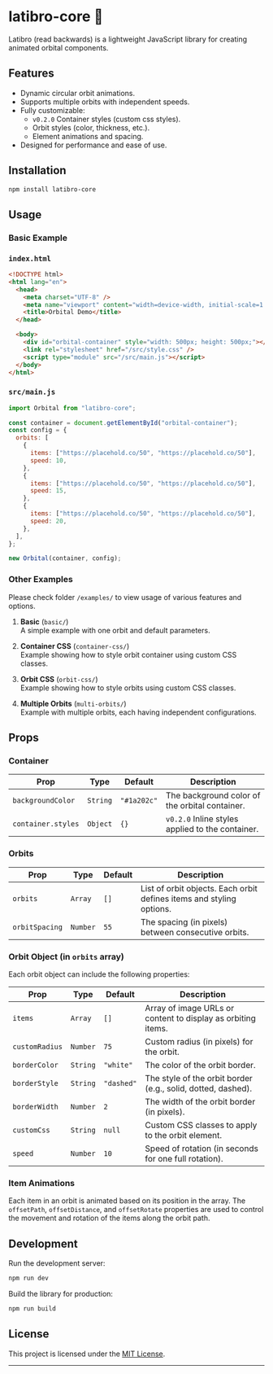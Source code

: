 # latibro-core &#x1F30C;

Latibro (read backwards) is a lightweight JavaScript library for creating animated orbital components.

## Features

- Dynamic circular orbit animations.
- Supports multiple orbits with independent speeds.
- Fully customizable:
  - <code>v0.2.0</code> Container styles (custom css styles).
  - Orbit styles (color, thickness, etc.).
  - Element animations and spacing.
- Designed for performance and ease of use.

## Installation

```bash
npm install latibro-core
```

## Usage

### Basic Example

### <code>index.html</code>

```html
<!DOCTYPE html>
<html lang="en">
  <head>
    <meta charset="UTF-8" />
    <meta name="viewport" content="width=device-width, initial-scale=1.0" />
    <title>Orbital Demo</title>
  </head>

  <body>
    <div id="orbital-container" style="width: 500px; height: 500px;"></div>
    <link rel="stylesheet" href="/src/style.css" />
    <script type="module" src="/src/main.js"></script>
  </body>
</html>
```

### <code>src/main.js</code>

```javascript
import Orbital from "latibro-core";

const container = document.getElementById("orbital-container");
const config = {
  orbits: [
    {
      items: ["https://placehold.co/50", "https://placehold.co/50"],
      speed: 10,
    },
    {
      items: ["https://placehold.co/50", "https://placehold.co/50"],
      speed: 15,
    },
    {
      items: ["https://placehold.co/50", "https://placehold.co/50"],
      speed: 20,
    },
  ],
};

new Orbital(container, config);
```

### Other Examples

Please check folder <code>/examples/</code> to view usage of various features and options.

1. **Basic** (`basic/`)  
   A simple example with one orbit and default parameters.

2. **Container CSS** (`container-css/`)  
   Example showing how to style orbit container using custom CSS classes.

3. **Orbit CSS** (`orbit-css/`)  
   Example showing how to style orbits using custom CSS classes.

4. **Multiple Orbits** (`multi-orbits/`)  
   Example with multiple orbits, each having independent configurations.

## Props

### Container

| Prop                          | Type                | Default                | Description                                                 |
| ----------------------------- | ------------------- | ---------------------- | ----------------------------------------------------------- |
| <code>backgroundColor</code>  | <code>String</code> | <code>"#1a202c"</code> | The background color of the orbital container.              |
| <code>container.styles</code> | <code>Object</code> | <code>{}</code>        | <code>v0.2.0</code> Inline styles applied to the container. |

### Orbits

| Prop                      | Type                | Default         | Description                                                          |
| ------------------------- | ------------------- | --------------- | -------------------------------------------------------------------- |
| <code>orbits</code>       | <code>Array</code>  | <code>[]</code> | List of orbit objects. Each orbit defines items and styling options. |
| <code>orbitSpacing</code> | <code>Number</code> | <code>55</code> | The spacing (in pixels) between consecutive orbits.                  |

### Orbit Object (in <code>orbits</code> array)

Each orbit object can include the following properties:

| Prop                      | Type                | Default               | Description                                                  |
| ------------------------- | ------------------- | --------------------- | ------------------------------------------------------------ |
| <code>items</code>        | <code>Array</code>  | <code>[]</code>       | Array of image URLs or content to display as orbiting items. |
| <code>customRadius</code> | <code>Number</code> | <code>75</code>       | Custom radius (in pixels) for the orbit.                     |
| <code>borderColor</code>  | <code>String</code> | <code>"white"</code>  | The color of the orbit border.                               |
| <code>borderStyle</code>  | <code>String</code> | <code>"dashed"</code> | The style of the orbit border (e.g., solid, dotted, dashed). |
| <code>borderWidth</code>  | <code>Number</code> | <code>2</code>        | The width of the orbit border (in pixels).                   |
| <code>customCss</code>    | <code>String</code> | <code>null</code>     | Custom CSS classes to apply to the orbit element.            |
| <code>speed</code>        | <code>Number</code> | <code>10</code>       | Speed of rotation (in seconds for one full rotation).        |

### Item Animations

Each item in an orbit is animated based on its position in the array. The <code>offsetPath</code>, <code>offsetDistance</code>, and <code>offsetRotate</code> properties are used to control the movement and rotation of the items along the orbit path.

## Development

Run the development server:

```bash
npm run dev
```

Build the library for production:

```bash
npm run build
```

## License

This project is licensed under the [MIT License](https://github.com/hramasimpaniry/latibro-core/blob/main/LICENSE).

---
